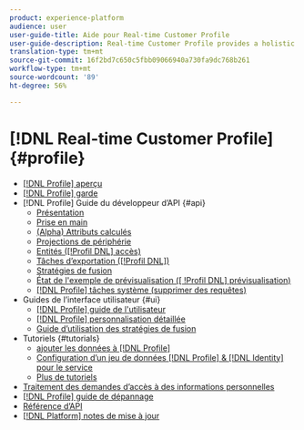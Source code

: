 ```yaml
---
product: experience-platform
audience: user
user-guide-title: Aide pour Real-time Customer Profile
user-guide-description: Real-time Customer Profile provides a holistic view of each individual customer by combining data from multiple channels, including online, offline, CRM, and third-party data. Profile allows you to consolidate your disparate customer data into a unified view offering an actionable, timestamped account of every customer interaction.
translation-type: tm+mt
source-git-commit: 16f2bd7c650c5fbb09066940a730fa9dc768b261
workflow-type: tm+mt
source-wordcount: '89'
ht-degree: 56%

---
```



# [!DNL Real-time Customer Profile] {#profile}

* [[!DNL Profile] aperçu](home.md)
* [[!DNL Profile] garde](guardrails.md)
* [!DNL Profile] Guide du développeur d’API {#api}
   * [Présentation](api/overview.md)
   * [Prise en main](api/getting-started.md)
   * [(Alpha) Attributs calculés](api/computed-attributes.md)
   * [Projections de périphérie](api/edge-projections.md)
   * [Entités ([!Profil DNL] accès)](api/entities.md)
   * [Tâches d’exportation ([!Profil DNL])](api/export-jobs.md)
   * [Stratégies de fusion](api/merge-policies.md)
   * [État de l&#39;exemple de prévisualisation ([ !Profil DNL] prévisualisation)](api/preview-sample-status.md)
   * [[!DNL Profile] tâches système (supprimer des requêtes)](api/profile-system-jobs.md)
* Guides de l’interface utilisateur {#ui}
   * [[!DNL Profile] guide de l&#39;utilisateur](ui/user-guide.md)
   * [[!DNL Profile] personnalisation détaillée](ui/profile-customization.md)
   * [Guide d’utilisation des stratégies de fusion](ui/merge-policies.md)
* Tutoriels {#tutorials}
   * [ajouter les données à [!DNL Profile]](tutorials/add-profile-data.md)
   * [Configuration d’un jeu de données [!DNL Profile] & [!DNL Identity] pour le service](tutorials/dataset-configuration.md)
   * [Plus de tutoriels](https://docs.adobe.com/content/help/fr-FR/experience-platform/tutorials/home.html)
* [Traitement des demandes d’accès à des informations personnelles](privacy.md)
* [[!DNL Profile] guide de dépannage](troubleshooting.md)
* [Référence d’API](https://www.adobe.io/apis/experienceplatform/home/api-reference.html#!acpdr/swagger-specs/real-time-customer-profile.yaml)
* [[!DNL Platform] notes de mise à jour](https://docs.adobe.com/content/help/fr-FR/experience-platform/release-notes/latest.html)